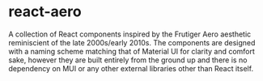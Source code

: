 # react-aero

A collection of React components inspired by the Frutiger Aero aesthetic reminiscient of the late 2000s/early 2010s. The components are designed with a naming scheme matching that of Material UI for clarity and comfort sake, however they are built entirely from the ground up and there is no dependency on MUI or any other external libraries other than React itself.
